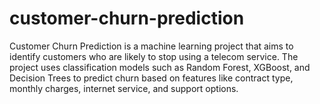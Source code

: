 # customer-churn-prediction
Customer Churn Prediction is a machine learning project that aims to identify customers who are likely to stop using a telecom service. The project uses classification models such as Random Forest, XGBoost, and Decision Trees to predict churn based on features like contract type, monthly charges, internet service, and support options.
